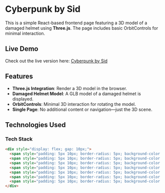 # Cyberpunk by Sid

This is a simple React-based frontend page featuring a 3D model of a damaged helmet using **Three.js**. The page includes basic OrbitControls for minimal interaction.

## Live Demo

Check out the live version here: [Cyberpunk by Sid](https://cyberpunkbysid.vercel.app)

## Features

- **Three.js Integration**: Render a 3D model in the browser.
- **Damaged Helmet Model**: A GLB model of a damaged helmet is displayed.
- **OrbitControls**: Minimal 3D interaction for rotating the model.
- **Single Page**: No additional content or navigation—just the 3D scene.

## Technologies Used

### Tech Stack

```html
<div style="display: flex; gap: 10px;">
  <span style="padding: 5px 10px; border-radius: 5px; background-color: #646cff; color: white;">Vite</span>
  <span style="padding: 5px 10px; border-radius: 5px; background-color: #000000; color: white;">Three.js</span>
  <span style="padding: 5px 10px; border-radius: 5px; background-color: #e34c26; color: white;">HTML</span>
  <span style="padding: 5px 10px; border-radius: 5px; background-color: #264de4; color: white;">CSS</span>
  <span style="padding: 5px 10px; border-radius: 5px; background-color: #38bdf8; color: white;">Tailwind CSS</span>
  <span style="padding: 5px 10px; border-radius: 5px; background-color: #f7df1e; color: black;">JavaScript</span>
  <span style="padding: 5px 10px; border-radius: 5px; background-color: #61dafb; color: black;">React.js</span>
</div>
